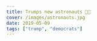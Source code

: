 ```yaml
---
title: Trumps new astronauts 👩‍🚀
cover: /images/astronauts.jpg
date: 2019-05-09
tags: ["trump", "democrats"]
---
```

